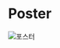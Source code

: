 # Poster
![포스터](https://github.com/user-attachments/assets/4d8c12f4-468d-47b1-bd7a-8b1c32a2b5d2)
